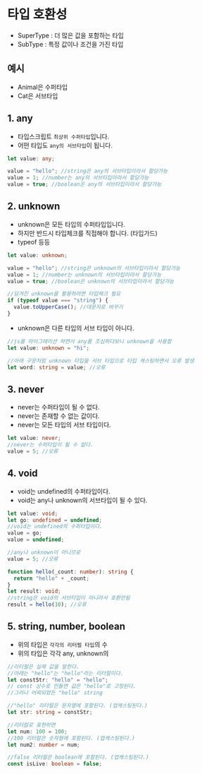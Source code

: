 # 타입 호환성

- SuperType : 더 많은 값을 포함하는 타입
- SubType : 특정 값이나 조건을 가진 타입

## 예시

- Animal은 수퍼타입
- Cat은 서브타입

## 1. any

- 타입스크립트 `최상위 수퍼타입`입니다.
- 어떤 타입도 `any의 서브타입`이 됩니다.

```ts
let value: any;

value = "hello"; //string은 any의 서브타입이라서 할당가능
value = 1; //number는 any의 서브타입이라서 할당가능
value = true; //boolean은 any의 서브타입이라서 할당가능
```

## 2. unknown

- unknown은 모든 타입의 수퍼타입입니다.
- 하지만 반드시 타입체크를 직접해야 합니다. (타입가드)
- typeof 등등

```ts
let value: unknown;

value = "hello"; //string은 unknown의 서브타입이라서 할당가능
value = 1; //number는 unknown의 서브타입이라서 할당가능
value = true; //boolean은 unknown의 서브타입이라서 할당가능

//담겨진 unknown을 활용하려면 타입체크 필요
if (typeof value === "string") {
  value.toUpperCase(); //대문자로 바꾸기
}
```

- unknown은 다른 타입의 서브 타입이 아니다.

```ts
//js를 마이그레이션 하면서 any를 조심하다보니 unknown을 사용함
let value: unknown = "hi";

//아래 구문처럼 unknown 타입을 서브 타입으로 타입 캐스팅하면서 오류 발생
let word: string = value; //오류
```

## 3. never

- never는 수퍼타입이 될 수 없다.
- never는 존재할 수 없는 값이다.
- never는 모든 타입의 서브 타입이다.

```ts
let value: never;
//never는 수퍼타입이 될 수 없다.
value = 5; //오류
```

## 4. void

- void는 undefined의 수퍼타입이다.
- void는 any나 unknown의 서브타입이 될 수 있다.

```ts
let value: void;
let go: undefined = undefined;
//void는 undefined의 수퍼타입이다.
value = go;
value = undefined;

//any나 unknown이 아니므로
value = 5; //오류

function hello(_count: number): string {
  return "hello" + _count;
}
let result: void;
//string은 void의 서브타입이 아니라서 호환안됨
result = hello(10); //오류
```

## 5. string, number, boolean

- 위의 타입은 `각각의 리터럴 타입`의 수
- 위의 타입은 각각 any, unknown의

```ts
//리터럴은 실제 값을 말한다.
//아래는 "hello"는 "hello"라는 리터럴이다.
let constStr: "hello" = "hello";
// const 상수로 만들면 값은 "hello"로 고정된다.
//그러나 어찌되었든 "hello" string

//"hello" 리터럴은 문자열에 포함된다. (업캐스팅된다.)
let str: string = constStr;

//리터럴로 표현하면
let num: 100 = 100;
//100 리터럴은 숫자형에 포함된다. (업캐스팅된다.)
let num2: number = num;

//false 리터럴은 boolean에 포함된다. (업캐스팅된다.)
const isLive: boolean = false;
```
